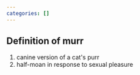 ```yaml
---
categories: []
---
```

## Definition of murr

1. canine version of a cat's purr
2. half-moan in response to sexual pleasure
